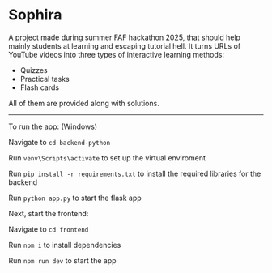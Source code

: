 # Sophira

A project made during summer FAF hackathon 2025, that should help mainly students at learning and escaping tutorial hell.
It turns URLs of YouTube videos into three types of interactive learning methods:

- Quizzes
- Practical tasks
- Flash cards

All of them are provided along with solutions.

---

To run the app: (Windows)

Navigate to `cd backend-python`

Run `venv\Scripts\activate` to set up the virtual enviroment

Run `pip install -r requirements.txt` to install the required libraries for the backend

Run `python app.py` to start the flask app

Next, start the frontend:

Navigate to `cd frontend`

Run `npm i` to install dependencies

Run `npm run dev` to start the app
